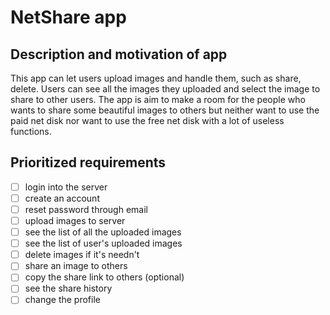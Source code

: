 
NetShare app
==============================
## Description and motivation of app <br>
This app can let users upload images and handle them, such as share, delete. Users can see all the images they uploaded and select the image to share to other users. 
The app is aim to make a room for the people who wants to share some beautiful images to others but neither want to use the paid net disk 
nor want to use the free net disk with a lot of useless functions. <br>

## Prioritized requirements <br>
- [ ] login into the server
- [ ] create an account
- [ ] reset password through email
- [ ] upload images to server
- [ ] see the list of all the uploaded images
- [ ] see the list of user's uploaded images
- [ ] delete images if it's needn't
- [ ] share an image to others
- [ ] copy the share link to others (optional)
- [ ] see the share history
- [ ] change the profile 
